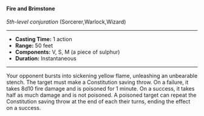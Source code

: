 #### Fire and Brimstone
*5th-level conjuration* (Sorcerer,Warlock,Wizard)
___
- **Casting Time:** 1 action
- **Range:** 50 feet
- **Components:** V, S, M (a piece of sulphur)
- **Duration:** Instantaneous
---
Your opponent bursts into sickening yellow flame,
unleashing an unbearable stench. The target must
make a Constitution saving throw. On a failure, it
takes 8d10 fire damage and is poisoned for 1 minute.
On a success, it takes half as much damage and is
not poisoned. A poisoned target can repeat the
Constitution saving throw at the end of each their
turns, ending the effect on a success.
